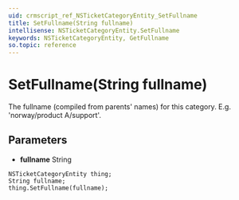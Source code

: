 ```yaml
---
uid: crmscript_ref_NSTicketCategoryEntity_SetFullname
title: SetFullname(String fullname)
intellisense: NSTicketCategoryEntity.SetFullname
keywords: NSTicketCategoryEntity, GetFullname
so.topic: reference
---
```


# SetFullname(String fullname)

The fullname (compiled from parents&apos; names) for this category. E.g. &apos;norway/product A/support&apos;.

## Parameters

* **fullname** String

```crmscript
NSTicketCategoryEntity thing;
String fullname;
thing.SetFullname(fullname);
```

